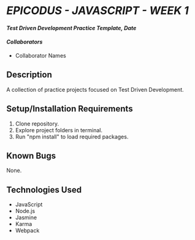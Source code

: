 # _EPICODUS - JAVASCRIPT - WEEK 1_

#### _Test Driven Development Practice Template, Date_

#### _Collaborators_

* Collaborator Names

## Description

A collection of practice projects focused on Test Driven Development.

## Setup/Installation Requirements

1. Clone repository.
2. Explore project folders in terminal.
3. Run "npm install" to load required packages.

## Known Bugs

None.

## Technologies Used

* JavaScript
* Node.js
* Jasmine
* Karma
* Webpack

